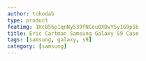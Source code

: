 ```yaml
---
author: tokodab
type: product
featimg: 1Hc856p1qnNy539fNCeuQXDwYSy1G9pSb
title: Eric Cartman Samsung Galaxy S9 Case
tags: [samsung, galaxy, s9]
category: [samsung]
---
```

